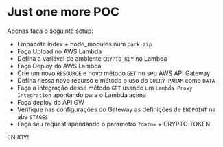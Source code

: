 # Just one more POC

Apenas faça o seguinte setup:

- Empacote index + node_modules num `pack.zip`
- Faça Upload no AWS Lambda
- Defina a variável de ambiente `CRYPTO_KEY` no Lambda
- Faça Deploy do AWS Lambda
- Crie um novo `RESOURCE` e novo método `GET` no seu AWS API Gateway
- Defina nessa novo recurso e método o uso do `QUERY PARAM` como `DATA`
- Faça a integração desse método `GET` usando um `Lambda Proxy Integration` apontando para o Lambda acima
- Faça deploy do API GW
- Verifique nas configurações do Gateway as definições de `ENDPOINT` na aba `STAGES`
- Faça seu request apendando o parametro `?data=` + CRYPTO TOKEN

ENJOY!